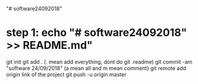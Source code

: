 "# software24092018" 
# step 1: echo "# software24092018" >> README.md"
git init
git add . (. mean add everything,  dont do git .readme)
git commit -am  "software 24/09/2018" (a mean all and m mean comment)
git remote add origin link of the project
git push -u origin master
